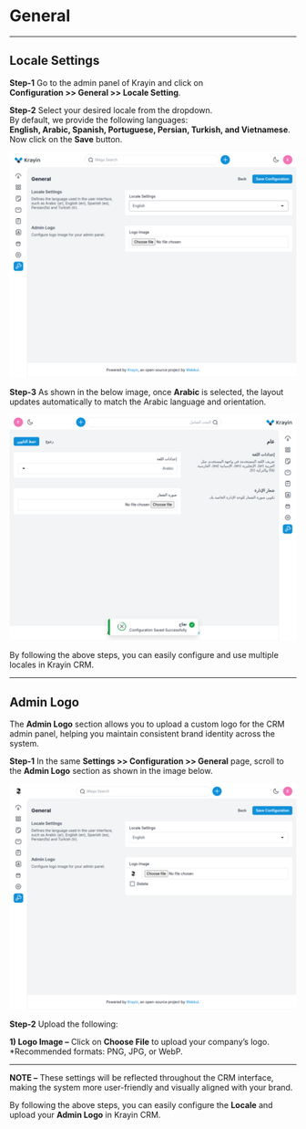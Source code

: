 # General

---

## Locale Settings

**Step-1** Go to the admin panel of Krayin and click on  
**Configuration >> General >> Locale Setting**.

**Step-2** Select your desired locale from the dropdown.  
By default, we provide the following languages:  
**English, Arabic, Spanish, Portuguese, Persian, Turkish, and Vietnamese**.  
Now click on the **Save** button.

![Configure](../../docs/assets/images/configure/general/locale.png)

**Step-3** As shown in the below image, once **Arabic** is selected, the layout updates automatically to match the Arabic language and orientation.

![Arabic](../../docs/assets/images/configure/general//arabic.png)

By following the above steps, you can easily configure and use multiple locales in Krayin CRM.

---

## Admin Logo

The **Admin Logo** section allows you to upload a custom logo for the CRM admin panel, helping you maintain consistent brand identity across the system.

**Step-1** In the same **Settings >> Configuration >> General** page, scroll to the **Admin Logo** section as shown in the image below.

![Admin Logo](../../docs/assets/images/configure/general//admin-logo.png)

**Step-2** Upload the following:

**1) Logo Image –** Click on **Choose File** to upload your company’s logo.  
*Recommended formats: PNG, JPG, or WebP. 

---

**NOTE –** These settings will be reflected throughout the CRM interface, making the system more user-friendly and visually aligned with your brand.

By following the above steps, you can easily configure the **Locale** and upload your **Admin Logo** in Krayin CRM.

